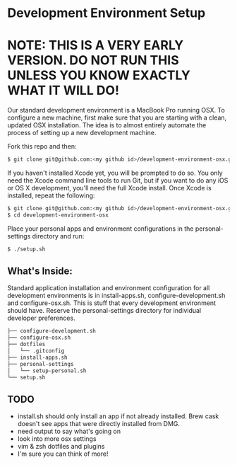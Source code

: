 # Development Environment Setup

# NOTE: THIS IS A VERY EARLY VERSION. DO NOT RUN THIS UNLESS YOU KNOW EXACTLY WHAT IT WILL DO!

Our standard development environment is a MacBook Pro running OSX. To configure a new machine, first make sure that you are starting with a clean, updated OSX installation. The idea is to almost entirely automate the process of setting up a new development machine.

Fork this repo and then:

```bash
$ git clone git@github.com:<my github id>/development-environment-osx.git
```
If you haven't installed Xcode yet, you will be prompted to do so. You only need the Xcode command line tools to run Git, but if you want to do any iOS or OS X development, you'll need the full Xcode install. Once Xcode is installed, repeat the following:

```bash
$ git clone git@github.com:<my github id>/development-environment-osx.git
$ cd development-environment-osx
```

Place your personal apps and environment configurations in the personal-settings directory and run:

```bash
$ ./setup.sh
```

## What's Inside:

Standard application installation and environment configuration for all development environments is in install-apps.sh, configure-development.sh and configure-osx.sh. This is stuff that every development environment should have. Reserve the personal-settings directory for individual developer preferences.

```bash
├── configure-development.sh
├── configure-osx.sh
├── dotfiles
│   └── .gitconfig
├── install-apps.sh
├── personal-settings
│   └── setup-personal.sh
└── setup.sh
```

## TODO
- install.sh should only install an app if not already installed. Brew cask doesn't see apps that were directly installed from DMG.
- need output to say what's going on
- look into more osx settings
- vim & zsh dotfiles and plugins 
- I'm sure you can think of more!

